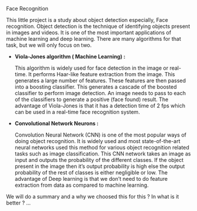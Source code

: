 <span style="text-decoration:strong; text-align:center">Face Recognition </span>

This little project is a study about object detection especially, Face recognition. Object detection is the technique of identifying objects present in images and videos. It is one of the most important applications of machine learning and deep learning.  There are many algorithms for that task, but we will only focus on two.
 
<ul><li><b>Viola-Jones algorithm ( Machine Learning) : <br></b></li>
<p>This algorithm is widely used for face detection in the image or real-time. It performs Haar-like feature extraction from the image. This generates a large number of features. These features are then passed into a boosting classifier. This generates a cascade of the boosted classifier to perform image detection. An image needs to pass to each of the classifiers to generate a positive (face found) result. The advantage of Viola-Jones is that it has a detection time of 2 fps which can be used in a real-time face recognition system.</p>
<li><b>Convolutional Network Neurons :</b></li>
 <p>Convolution Neural Network (CNN) is one of the most popular ways of doing object recognition. It is widely used and most state-of-the-art neural networks used this method for various object recognition related tasks such as image classification. This CNN network takes an image as input and outputs the probability of the different classes. If the object present in the image then it’s output probability is high else the output probability of the rest of classes is either negligible or low. The advantage of Deep learning is that we don’t need to do feature extraction from data as compared to machine learning. </p>
 </ul>

<span style="fontcolor:gray;">We will do a summary and a why we choosed this for this ? In what is it better ? ...</span>
